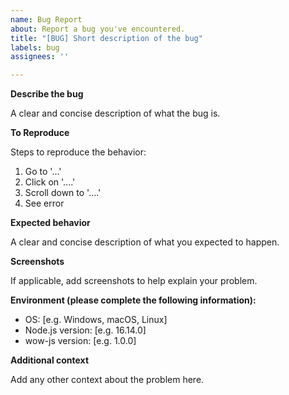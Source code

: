 ```yaml
---
name: Bug Report
about: Report a bug you've encountered.
title: "[BUG] Short description of the bug"
labels: bug
assignees: ''

---
```


**Describe the bug**

A clear and concise description of what the bug is.

**To Reproduce**

Steps to reproduce the behavior:

1.  Go to '...'
2.  Click on '....'
3.  Scroll down to '....'
4.  See error

**Expected behavior**

A clear and concise description of what you expected to happen.

**Screenshots**

If applicable, add screenshots to help explain your problem.

**Environment (please complete the following information):**

* OS: [e.g. Windows, macOS, Linux]
* Node.js version: [e.g. 16.14.0]
* wow-js version: [e.g. 1.0.0]

**Additional context**

Add any other context about the problem here.